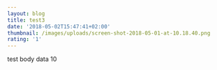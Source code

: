 ```yaml
---
layout: blog
title: test3
date: '2018-05-02T15:47:41+02:00'
thumbnail: /images/uploads/screen-shot-2018-05-01-at-10.18.40.png
rating: '1'
---
```

test body data 10

